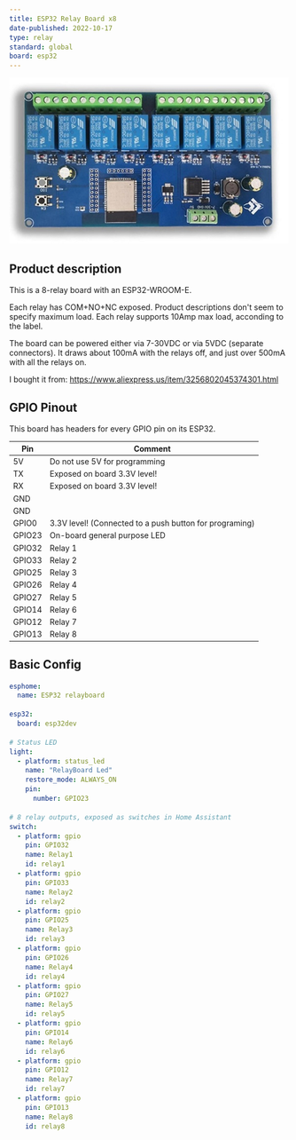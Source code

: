 ```yaml
---
title: ESP32 Relay Board x8
date-published: 2022-10-17
type: relay
standard: global
board: esp32
---
```


![Product](image.jpg "Product Image")

## Product description

This is a 8-relay board with an ESP32-WROOM-E.

Each relay has COM+NO+NC exposed. Product descriptions don't seem to specify maximum load. Each relay supports 10Amp max
load, acconding to the label.

The board can be powered either via 7-30VDC or via 5VDC (separate connectors). It draws about 100mA with the relays off,
and just over 500mA with all the relays on.

I bought it from: <https://www.aliexpress.us/item/3256802045374301.html>

## GPIO Pinout

This board has headers for every GPIO pin on its ESP32.

| Pin    | Comment                                                 |
| ------ | ------------------------------------------------------- |
| 5V     | Do not use 5V for programming                           |
| TX     | Exposed on board 3.3V level!                            |
| RX     | Exposed on board 3.3V level!                            |
| GND    |                                                         |
| GND    |                                                         |
| GPIO0  | 3.3V level! (Connected to a push button for programing) |
| GPIO23 | On-board general purpose LED                            |
| GPIO32 | Relay 1                                                 |
| GPIO33 | Relay 2                                                 |
| GPIO25 | Relay 3                                                 |
| GPIO26 | Relay 4                                                 |
| GPIO27 | Relay 5                                                 |
| GPIO14 | Relay 6                                                 |
| GPIO12 | Relay 7                                                 |
| GPIO13 | Relay 8                                                 |

## Basic Config

```yaml
esphome:
  name: ESP32 relayboard

esp32:
  board: esp32dev

# Status LED
light:
  - platform: status_led
    name: "RelayBoard Led"
    restore_mode: ALWAYS_ON
    pin:
      number: GPIO23

# 8 relay outputs, exposed as switches in Home Assistant
switch:
  - platform: gpio
    pin: GPIO32
    name: Relay1
    id: relay1
  - platform: gpio
    pin: GPIO33
    name: Relay2
    id: relay2
  - platform: gpio
    pin: GPIO25
    name: Relay3
    id: relay3
  - platform: gpio
    pin: GPIO26
    name: Relay4
    id: relay4
  - platform: gpio
    pin: GPIO27
    name: Relay5
    id: relay5
  - platform: gpio
    pin: GPIO14
    name: Relay6
    id: relay6
  - platform: gpio
    pin: GPIO12
    name: Relay7
    id: relay7
  - platform: gpio
    pin: GPIO13
    name: Relay8
    id: relay8
```
